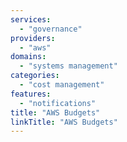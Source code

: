 ```yaml
---
services:
  - "governance"
providers:
  - "aws"
domains:
  - "systems management"
categories:
  - "cost management"
features:
  - "notifications"
title: "AWS Budgets"
linkTitle: "AWS Budgets"
---
```

